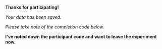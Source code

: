 
**Thanks for participating!**

*Your data has been saved.*    

*Please take note of the completion code below.*    

**I've noted down the participant code and want to  leave the experiment now.**



